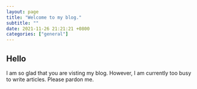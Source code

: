 ```yaml
---
layout: page
title: "Welcome to my blog."
subtitle: ""
date: 2021-11-26 21:21:21 +0800
categories: ["general"]
---
```


## Hello

I am so glad that you are visting my blog. However, I am currently too busy to write articles. Please pardon me.
